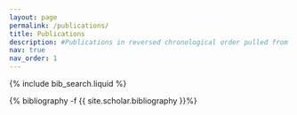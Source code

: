 ```yaml
---
layout: page
permalink: /publications/
title: Publications
description: #Publications in reversed chronological order pulled from google scholar.  Up-to-date list can always be found <a href="https://scholar.google.com/citations?user=rIvvsYsAAAAJ&hl=en">here</a>.
nav: true
nav_order: 1
---
```


<!-- _pages/publications.md -->

<!-- Bibsearch Feature -->

{% include bib_search.liquid %}

<div class="publications">

{% bibliography -f {{ site.scholar.bibliography }}%}

</div>
